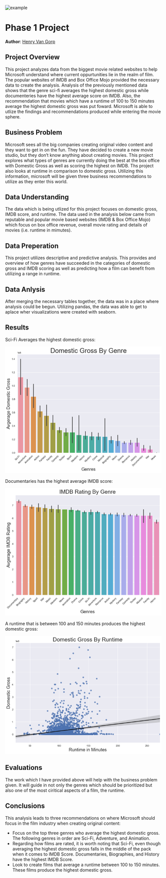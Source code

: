 ![example](https://raw.githubusercontent.com/learn-co-curriculum/dsc-project-template/template-mvp/images/director_shot.jpeg)

# Phase 1 Project

**Author**: [Henry Van Gorp](mailto:henrysvangorp@gmail.com)

## Project Overview

This project analyzes data from the biggest movie related websites to help Microsoft understand where current oppurtunities lie in the realm of film.  The popular websites of IMDB and Box Office Mojo provided the necessary data to create the analysis.  Analysis of the previously mentioned data shows that the genre sci-fi averages the highest domestic gross while documenteries have the highest average score on IMDB.  Also, the recommendation that movies which have a runtime of 100 to 150 minutes average the highest domestic gross was put foward.  Microsoft is able to utlize the findings and recommendations produced while entering the movie sphere.

## Business Problem

Microsoft sees all the big companies creating original video content and they want to get in on the fun. They have decided to create a new movie studio, but they don’t know anything about creating movies. This project explores what types of genres are currently doing the best at the box office with Domestic Gross as well as scoring the highest on IMDB.  Ths project also looks at runtime in comparison to domestic gross.  Utilizing this information, microsoft will be given three business recommendations to utilize as they enter this world.

## Data Understanding

The data which is being utlized for this project focuses on domestic gross, IMDB score, and runtime.  The data used in the analysis below came from reputable and popular movie based websites (IMDB & Box Office Mojo) which focus on box office revenue, overall movie rating and details of movies (i.e. runtime in mimutes).

## Data Preperation

This project utilizes descriptive and predictive analysis.  This provides and overview of how genres have succeeded in the categories of domestic gross and IMDB scoring as well as predicting how a film can benefit from utilizing a range in runtime.

## Data Anlysis

After merging the necessary tables together, the data was in a place where analysis could be begun.  Utilizing pandas, the data was able to get to aplace wher visualizations were created with seaborn.

## Results

Sci-Fi Averages the highest domestic gross:

![Genres_Domestic_Gross.png](./Image/Genres_Domestic_Gross.png)

Documentaries has the highest average IMDB score:

![Genres_IMDB_Rating.png](./Image/Genres_IMDB_Rating.png)

A runtime that is between 100 and 150 minutes produces the highest domestic gross:

![Runtime_Domestic_Gross.png](./Image/Runtime_Domestic_Gross.png)

## Evaluations

The work which I have provided above will help with the business problem given.  It will guide in not only the genres which should be prioritized but also one of the most ciritical aspects of a film, the runtime.

## Conclusions

This analysis leads to three recommendations on where Microsoft should focus in the film industry when creating original content:

- Focus on the top three genres who average the highest domestic gross.  The following genres in order are Sci-Fi, Adventure, and Animation.
- Regarding how films are rated, it is worth noting that Sci-Fi, even though averaging the highest domestic gross falls in the middle of the pack when it comes to IMDB Score.  Documentaries, Biographies, and History have the highest IMDB Score.
- Look to create films that average a runtime between 100 to 150 minutes.  These films produce the highest domestic gross.